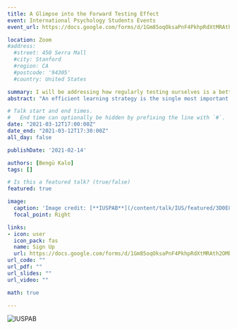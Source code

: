 ```yaml
---
title: A Glimpse into the Forward Testing Effect
event: International Psychology Students Events
event_url: https://docs.google.com/forms/d/1Gm85oqOksaPnF4PkhpRdXtMRAth2OMbAXUyG8v3k4Sc/viewform?edit_requested=true

location: Zoom
#address:
  #street: 450 Serra Mall
  #city: Stanford
  #region: CA
  #postcode: '94305'
  #country: United States

summary: I will be addressing how regularly testing ourselves is a better learning strategy than others, such as reading the material over and over again.
abstract: "An efficient learning strategy is the single most important possession in our academic life. But how do we decide which strategy is better to use? Not surprisingly, there is a growing body of research on this question. In this talk, I will be addressing how testing ourselves can not only can enhance the retention of that particular material, but also improves the memorisation and retention of different information in the same domain."

# Talk start and end times.
#   End time can optionally be hidden by prefixing the line with `#`.
date: "2021-03-12T17:00:00Z"
date_end: "2021-03-12T17:30:00Z"
all_day: false

publishDate: '2021-02-14'

authors: [Bengü Kalo]
tags: []

# Is this a featured talk? (true/false)
featured: true

image:
  caption: 'Image credit: [**IUSPAB**](/content/talk/IUS/featured/3D0E814A-8D74-44BA-A660-3B6301654E73.jpeg)'
  focal_point: Right

links:
- icon: user
  icon_pack: fas
  name: Sign Up
  url: https://docs.google.com/forms/d/1Gm85oqOksaPnF4PkhpRdXtMRAth2OMbAXUyG8v3k4Sc/viewform?edit_requested=true
url_code: ""
url_pdf: ""
url_slides: ""
url_video: ""

math: true

---
```


![**IUSPAB**](3D0E814A-8D74-44BA-A660-3B6301654E73.jpeg)
